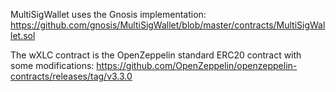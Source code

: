 MultiSigWallet uses the Gnosis implementation:
https://github.com/gnosis/MultiSigWallet/blob/master/contracts/MultiSigWallet.sol

The wXLC contract is the OpenZeppelin standard ERC20 contract with some modifications:
https://github.com/OpenZeppelin/openzeppelin-contracts/releases/tag/v3.3.0